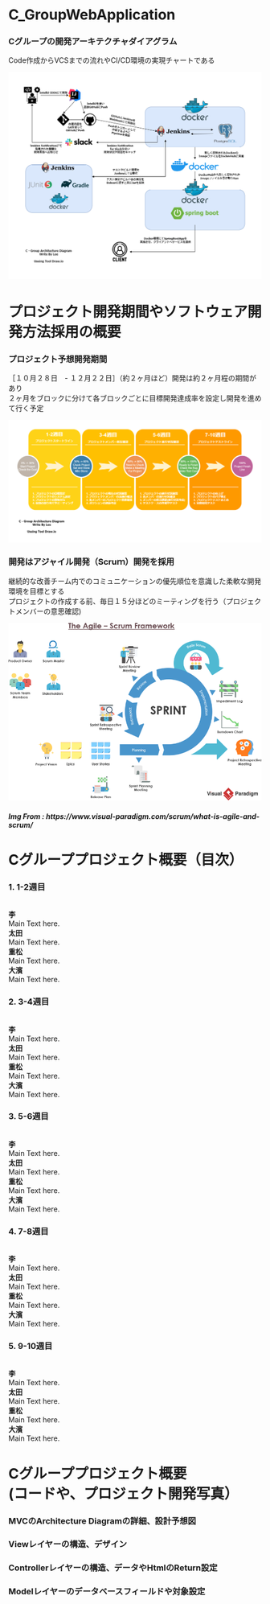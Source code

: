 # C_GroupWebApplication
<h3>Cグループの開発アーキテクチャダイアグラム</h3>

<p>Code作成からVCSまでの流れやCI/CD環境の実現チャートである</p>
<img src="https://raw.githubusercontent.com/Polobear9/C_GroupWebApplication/495c102b2a073f6aecab0ac8a69eef1c4dbe4f40/WebApplication_3Class.drawio.png">

# プロジェクト開発期間やソフトウェア開発方法採用の概要

<h3>プロジェクト予想開発期間</h3>
  
<p>［１０月２８日　- １２月２２日］（約２ヶ月ほど）開発は約２ヶ月程の期間があり
<br>
２ヶ月をブロックに分けて各ブロックごとに目標開発達成率を設定し開発を進めて行く予定</p>
<img src="https://github.com/Polobear9/C_GroupWebApplication/blob/master/SoftWareCreateCycle_C-Group.drawio.png?raw=true">


<h3>開発はアジャイル開発（Scruｍ）開発を採用</h3>

<p>継続的な改善チーム内でのコミュニケーションの優先順位を意識した柔軟な開発環境を目標とする
<br>
プロジェクトの作成する前、毎日１５分ほどのミーティングを行う（プロジェクトメンバーの意思確認)</p>
<img src="https://github.com/Polobear9/C_GroupWebApplication/blob/master/the-agile-scrum-framework.png?raw=true">
<h5>Img From : https://www.visual-paradigm.com/scrum/what-is-agile-and-scrum/ </h5>
  
# Cグループプロジェクト概要（目次）
  <h3>1. 1-2週目</h3><br>
  <b>李</b><br>
  Main Text here.<br>
  <b>太田</b><br>
  Main Text here.<br>
  <b>重松</b><br>
  Main Text here.<br>
  <b>大濱</b><br>
  Main Text here.<br>
  <h3>2. 3-4週目</h3><br>
  <b>李</b><br>
  Main Text here.<br>
  <b>太田</b><br>
  Main Text here.<br>
  <b>重松</b><br>
  Main Text here.<br>
  <b>大濱</b><br>
  Main Text here.<br>
  <h3>3. 5-6週目</h3><br>
  <b>李</b><br>
  Main Text here.<br>
  <b>太田</b><br>
  Main Text here.<br>
  <b>重松</b><br>
  Main Text here.<br>
  <b>大濱</b><br>
  Main Text here.<br>
  <h3>4. 7-8週目</h3><br>
  <b>李</b><br>
  Main Text here.<br>
  <b>太田</b><br>
  Main Text here.<br>
  <b>重松</b><br>
  Main Text here.<br>
  <b>大濱</b><br>
  Main Text here.<br>
  <h3>5. 9-10週目</h3><br>
  <b>李</b><br>
  Main Text here.<br>
  <b>太田</b><br>
  Main Text here.<br>
  <b>重松</b><br>
  Main Text here.<br>
  <b>大濱</b><br>
  Main Text here.<br>
  
# Cグループプロジェクト概要<br>(コードや、プロジェクト開発写真）
<h3>MVCのArchitecture Diagramの詳細、設計予想図</h3>
<h3>Viewレイヤーの構造、デザイン</h3>
<h3>Controllerレイヤーの構造、データやHtmlのReturn設定</h3>
<h3>Modelレイヤーのデータベースフィールドや対象設定</h3>
